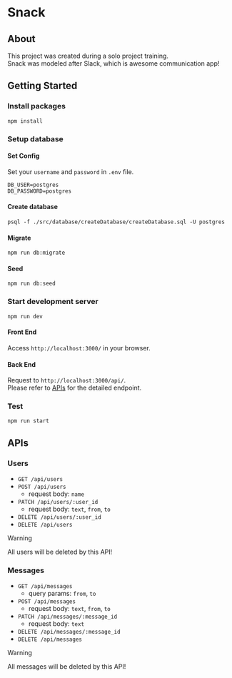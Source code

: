 # Snack

## About
This project was created during a solo project training.  
Snack was modeled after Slack, which is awesome communication app!

## Getting Started

### Install packages
`npm install`

### Setup database

#### Set Config
Set your `username` and `password` in `.env` file.

``` .env
DB_USER=postgres
DB_PASSWORD=postgres
```

#### Create database
`psql -f ./src/database/createDatabase/createDatabase.sql -U postgres`

#### Migrate
`npm run db:migrate`

#### Seed
`npm run db:seed`

### Start development server
`npm run dev`

#### Front End
Access `http://localhost:3000/` in your browser.

#### Back End
Request to `http://localhost:3000/api/`.  
Please refer to [APIs](apis) for the detailed endpoint.

### Test
`npm run start`

## APIs

### Users
- `GET /api/users`
- `POST /api/users`
  - request body: `name`
- `PATCH /api/users/:user_id`
  - request body: `text`, `from`, `to`
- `DELETE /api/users/:user_id`
- `DELETE /api/users`
> [!WARNING]  
> All users will be deleted by this API!

### Messages
- `GET /api/messages`
  - query params: `from`, `to`
- `POST /api/messages`
  - request body: `text`, `from`, `to`
- `PATCH /api/messages/:message_id`
  - request body: `text`
- `DELETE /api/messages/:message_id`
- `DELETE /api/messages`
> [!WARNING]  
> All messages will be deleted by this API!
